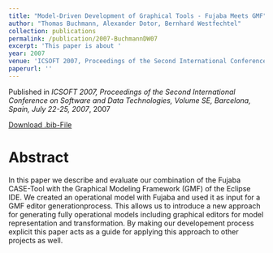 ```yaml
---
title: "Model-Driven Development of Graphical Tools - Fujaba Meets GMF"
author: "Thomas Buchmann, Alexander Dotor, Bernhard Westfechtel"
collection: publications
permalink: /publication/2007-BuchmannDW07
excerpt: 'This paper is about '
year: 2007
venue: 'ICSOFT 2007, Proceedings of the Second International Conference on Software and Data Technologies, Volume SE, Barcelona, Spain, July 22-25, 2007'
paperurl: ''
---
```


Published in *ICSOFT 2007, Proceedings of the Second International Conference on Software and Data Technologies, Volume SE, Barcelona, Spain, July 22-25, 2007*, 2007


[Download .bib-File](https://tbuchmann.github.io/files/BuchmannDW07.bib)

Abstract
=====

In this paper we describe and evaluate our combination of the Fujaba CASE-Tool with the Graphical Modeling Framework (GMF) of the Eclipse IDE. We created an operational model with Fujaba and used it as input for a GMF editor generationprocess. This allows us to introduce a new approach for generating fully operational models including graphical editors for model representation and transformation. By making our developement process explicit this paper acts as a guide for applying this approach to other projects as well.